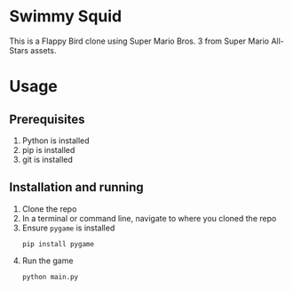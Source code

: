 # Swimmy Squid

This is a Flappy Bird clone using Super Mario Bros. 3 from Super Mario All-Stars assets.

# Usage
## Prerequisites
1. Python is installed
2. pip is installed
3. git is installed

## Installation and running
1. Clone the repo
2. In a terminal or command line, navigate to where you cloned the repo
3. Ensure `pygame` is installed
   ```shell
   pip install pygame
   ```
4. Run the game
   ```shell
   python main.py
   ```